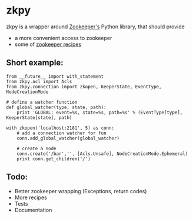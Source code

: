 zkpy
====

zkpy is a wrapper around [Zookeeper's](http://hadoop.apache.org/zookeeper/) Python library, that should provide

- a more convenient access to zookeeper
- some of [zookeeper recipes](http://hadoop.apache.org/zookeeper/docs/current/recipes.html)


Short example:
--------------

    from __future__ import with_statement
    from zkpy.acl import Acls
    from zkpy.connection import zkopen, KeeperState, EventType, NodeCreationMode
    
    # define a watcher function
    def global_watcher(type, state, path):
        print 'GLOBAL: event=%s, state=%s, path=%s' % (EventType[type], KeeperState[state], path)
        
    with zkopen('localhost:2181', 5) as conn:
        # add a connection watcher for fun
        conn.add_global_watcher(global_watcher)
        
        # create a node
        conn.create('/bar','', [Acls.Unsafe], NodeCreationMode.Ephemeral)
        print conn.get_children('/')
        
       

Todo:
-----

* Better zookeeper wrapping (Exceptions, return codes)
* More recipes
* Tests
* Documentation

